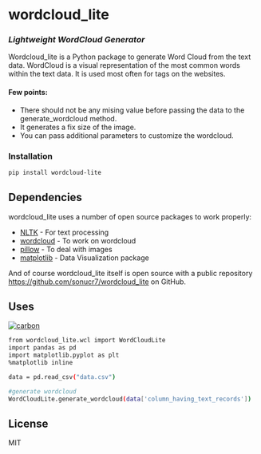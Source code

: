 # wordcloud_lite
### _Lightweight WordCloud Generator_


Wordcloud_lite is a Python package to generate Word Cloud from the text data. WordCloud is a visual representation of the most common words within the text data. It is used most often for tags on the websites.

#### Few points:

- There should not be any mising value before passing the data to the generate_wordcloud method.
- It generates a fix size of the image.
- You can pass additional parameters to customize the wordcloud.

### Installation
```sh
pip install wordcloud-lite
```




## Dependencies

wordcloud_lite uses a number of open source packages to work properly:

- [NLTK](https://www.nltk.org/) - For text processing
- [wordcloud](https://pypi.org/project/wordcloud/) - To work on wordcloud
- [pillow](https://pypi.org/project/Pillow/) - To deal with images
- [matplotlib](https://pypi.org/project/matplotlib/) - Data Visualization package


And of course wordcloud_lite itself is open source with a public repository https://github.com/sonucr7/wordcloud_lite
 on GitHub.

## Uses


<a href="https://ibb.co/rtPKjqR"><img src="https://i.ibb.co/DbXPJmH/carbon.png" alt="carbon" border="0"></a>

```sh
from wordcloud_lite.wcl import WordCloudLite
import pandas as pd 
import matplotlib.pyplot as plt
%matplotlib inline

data = pd.read_csv("data.csv")

#generate wordcloud
WordCloudLite.generate_wordcloud(data['column_having_text_records'])
```



## License

MIT




